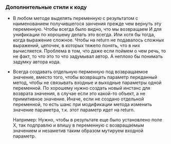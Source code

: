 ### Дополнительные стили к коду

- В любом методе выделять переменную с результатом с наименованием получившегося 
  занчения прежде чем вернуть эту переменную. Чтобы всегда было видно, что мы возвращаем
  И для унификации по хорошему делать это всегда. Или хотя бы тогда, когда выражение
  сложное. Чтобы на return не подавалось сложных выражений, цепочек, в которых тяжело
  понять, что в них вычисляется. Проблема в том, что даже если поймем о чем речь, то
  не факт, то что это то что задумывал автор. А неплохо бы понимать задумку автора кода.

- Всегда создавать отдельную перменную под возвращаемое значение, вместо того, 
  чтобы возвращать параметр переданный метод, чтобы не связывать входные и выходные 
  параметры одной переменной. По хорошему нужно создать новый инстанс для возврата 
  значения, в случае если это какой-то объект, а не примитивное значение. Иначе, если
  не создано отдельной переменной, то есть шанс при модификации метода 
  изменить значение параметра, т.к. этот параметр идет на return. 

  Например:
  Нужно, чтобы в результате еще было установлено поле X, так подправлю и впишу 
  в переменную с возвращаемым значением и незаметив таким образом мутируем
  входной параметр.

